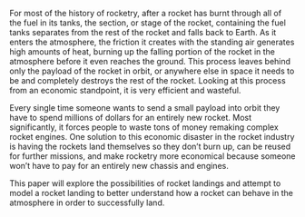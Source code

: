   For most of the history of rocketry, after a rocket has burnt through all of the fuel in its tanks, the section, or stage of the rocket, containing the fuel tanks separates from the rest of the rocket and falls back to Earth. As it enters the atmosphere, the friction it creates with the standing air generates high amounts of heat, burning up the falling portion of the rocket in the atmosphere before it even reaches the ground. This process leaves behind only the payload of the rocket in orbit, or anywhere else in space it needs to be and completely destroys the rest of the rocket. Looking at this process from an economic standpoint, it is very efficient and wasteful. 

  Every single time someone wants to send a small payload into orbit they have to spend millions of dollars for an entirely new rocket. Most significantly, it forces people to waste tons of money remaking complex rocket engines. One solution to this economic disaster in the rocket industry is having the rockets land themselves so they don’t burn up, can be reused for further missions, and make rocketry more economical because someone won’t have to pay for an entirely new chassis and engines.
  
  This paper will explore the possibilities of rocket landings and attempt to model a rocket landing to better understand how a rocket can behave in the atmosphere in order to successfully land.
